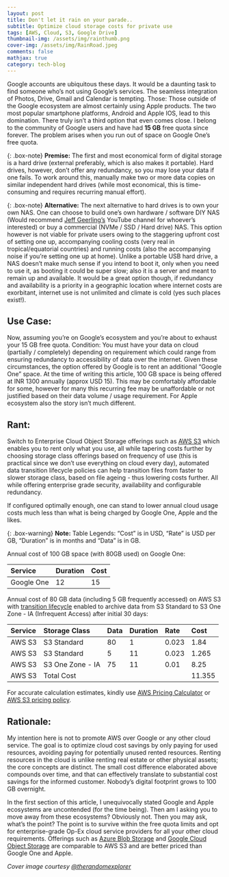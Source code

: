 ```yaml
---
layout: post
title: Don't let it rain on your parade..
subtitle: Optimize cloud storage costs for private use
tags: [AWS, Cloud, S3, Google Drive]
thumbnail-img: /assets/img/rainthumb.png
cover-img: /assets/img/RainRoad.jpeg
comments: false
mathjax: true
category: tech-blog
---
```


Google accounts are ubiquitous these days. It would be a daunting task to find someone who’s not using Google’s services. The seamless integration of Photos, Drive, Gmail and Calendar is tempting. Those: Those outside of the Google ecosystem are almost certainly using Apple products. The two most popular smartphone platforms, Android and Apple IOS, lead to this domination. There truly isn’t a third option that even comes close. I belong to the community of Google users and have had **15 GB** free quota since forever. The problem arises when you run out of space on Google One’s free quota.

{: .box-note}
**Premise:** 
The first and most economical form of digital storage is a hard drive (external preferably, which is also makes it portable). Hard drives, however, don’t offer any redundancy, so you may lose your data if one fails. To work around this, manually make two or more data copies on similar independent hard drives (while most economical, this is time-consuming and requires recurring manual effort).

{: .box-note}
**Alternative:** 
The next alternative to hard drives is to own your own NAS. One can choose to build one’s own hardware / software DIY NAS (Would recommend [Jeff Geerling’s](https://www.youtube.com/c/JeffGeerling) YouTube channel for whoever’s interested) or buy a commercial (NVMe / SSD / Hard drive) NAS. This option however is not viable for private users owing to the staggering upfront cost of setting one up, accompanying cooling costs (very real in tropical/equatorial countries) and running costs (also the accompanying noise if you’re setting one up at home). Unlike a portable USB hard drive, a NAS doesn’t make much sense if you intend to boot it, only when you need to use it, as booting it could be super slow; also it is a server and meant to remain up and available. It would be a great option though, if redundancy and availability is a priority in a geographic location where internet costs are exorbitant, internet use is not unlimited and climate is cold (yes such places exist!).

## Use Case:

Now, assuming you’re on Google’s ecosystem and you’re about to exhaust your 15 GB free quota. Condition: You must have your data on cloud (partially / completely) depending on requirement which could range from ensuring redundancy to accessibility of data over the internet. Given these circumstances, the option offered by Google is to rent an additional “Google One” space. At the time of writing this article, 100 GB space is being offered at INR 1300 annually (approx USD 15). This may be comfortably affordable for some, however for many this recurring fee may be unaffordable or not justified based on their data volume / usage requirement. For Apple ecosystem also the story isn’t much different.

## Rant:

Switch to Enterprise Cloud Object Storage offerings such as [AWS S3](https://aws.amazon.com/s3/) which enables you to rent only what you use, all while tapering costs further by choosing storage class offerings based on frequency of use (this is practical since we don’t use everything on cloud every day), automated data transition lifecycle policies can help transition files from faster to slower storage class, based on file ageing - thus lowering costs further. All while offering enterprise grade security, availability and configurable redundancy.

If configured optimally enough, one can stand to lower annual cloud usage costs much less than what is being charged by Google One, Apple and the likes.

{: .box-warning}
**Note:** Table Legends: “Cost” is in USD, “Rate” is USD per GB, “Duration” is in months and “Data” is in GB.

Annual cost of 100 GB space (with 80GB used) on Google One:

| Service | Duration | Cost |
| :------ |:--- | :--- |
| Google One | 12 | 15 |

Annual cost of 80 GB data (including 5 GB frequently accessed) on AWS S3 with [transition lifecycle](https://docs.aws.amazon.com/AmazonS3/latest/userguide/lifecycle-transition-general-considerations.html) enabled to archive data from S3 Standard to S3 One Zone - IA (Infrequent Access) after initial 30 days:

| Service | Storage Class | Data | Duration | Rate | Cost |
| :------ |:--- | :--- | :--- | :--- | :--- |
| AWS S3 | S3 Standard | 80 | 1 | 0.023 | 1.84 |
| AWS S3 | S3 Standard | 5 | 11 | 0.023 | 1.265 |
| AWS S3 | S3 One Zone - IA | 75 | 11 | 0.01 | 8.25 |
| AWS S3 | Total Cost |  |  |  | 11.355 |

For accurate calculation estimates, kindly use [AWS Pricing Calculator](https://calculator.aws/) or [AWS S3 pricing policy](https://aws.amazon.com/s3/pricing/).

## Rationale:

My intention here is not to promote AWS over Google or any other cloud service. The goal is to optimize cloud cost savings by only paying for used resources, avoiding paying for potentially unused rented resources. Renting resources in the cloud is unlike renting real estate or other physical assets; the core concepts are distinct. The small cost difference elaborated above compounds over time, and that can effectively translate to substantial cost savings for the informed customer. Nobody’s digital footprint grows to 100 GB overnight.

In the first section of this article, I unequivocally stated Google and Apple ecosystems are uncontended (for the time being). Then am I asking you to move away from these ecosystems? Obviously not. Then you may ask, what’s the point? The point is to survive within the free quota limits and opt for enterprise-grade Op-Ex cloud service providers for all your other cloud requirements. Offerings such as [Azure Blob Storage](https://azure.microsoft.com/en-us/products/storage/blobs/?msockid=2fabc323956261b42d0fd28d94906091) and [Google Cloud Object Storage](https://cloud.google.com/storage) are comparable to AWS S3 and are better priced than Google One and Apple.

*Cover image courtesy [@therandomexplorer](https://www.instagram.com/therandomexplorer?igsh=enBmajh3N2t4dDV6)*